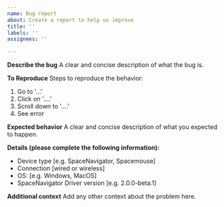 ```yaml
---
name: Bug report
about: Create a report to help us improve
title: ''
labels: ''
assignees: ''

---
```


**Describe the bug**
A clear and concise description of what the bug is.

**To Reproduce**
Steps to reproduce the behavior:
1. Go to '...'
2. Click on '....'
3. Scroll down to '....'
4. See error

**Expected behavior**
A clear and concise description of what you expected to happen.

**Details (please complete the following information):**
- Device type [e.g. SpaceNavigator, Spacemouse]
- Connection [wired or wireless]
 - OS: [e.g. Windows, MacOS]
 - SpaceNavigator Driver version [e.g. 2.0.0-beta.1]

**Additional context**
Add any other context about the problem here.
